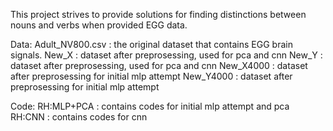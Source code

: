 This project strives to provide solutions for finding distinctions between nouns and verbs when provided EGG data. 


Data:
Adult_NV800.csv : the original dataset that contains EGG brain signals. 
New_X : dataset after preprosessing, used for pca and cnn
New_Y : dataset after preprosessing, used for pca and cnn
New_X4000 : dataset after preprosessing for initial mlp attempt
New_Y4000 : dataset after preprosessing for initial mlp attempt

Code:
RH:MLP+PCA : contains codes for initial mlp attempt and pca
RH:CNN : contains codes for cnn
